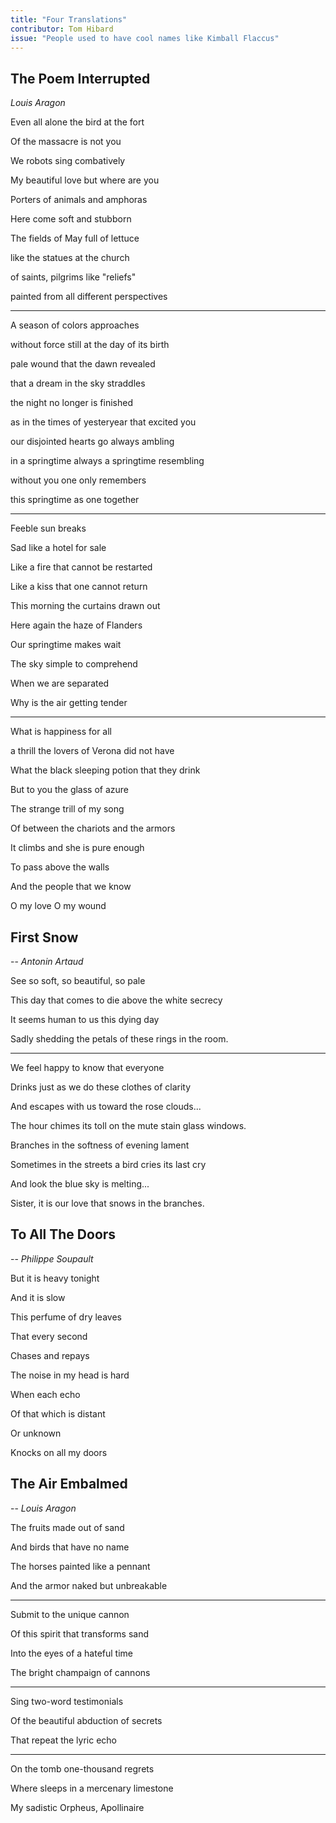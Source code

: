 ```yaml
---
title: "Four Translations"
contributor: Tom Hibard
issue: "People used to have cool names like Kimball Flaccus"
---
```


## The Poem Interrupted 

*Louis Aragon*

Even all alone the bird at the fort

Of the massacre is not you

We robots sing combatively

My beautiful love but where are you

Porters of animals and amphoras

Here come soft and stubborn

The fields of May full of lettuce

like the statues at the church

of saints, pilgrims like "reliefs"

painted from all different perspectives

---

A season of colors approaches

without force still at the day of its birth

pale wound that the dawn revealed

that a dream in the sky straddles

the night no longer is finished

as in the times of yesteryear that excited you

our disjointed hearts go always ambling

in a springtime always a springtime resembling

without you one only remembers

this springtime as one together

---

Feeble sun breaks

Sad like a hotel for sale

Like a fire that cannot be restarted

Like a kiss that one cannot return

This morning the curtains drawn out

Here again the haze of Flanders

Our springtime makes wait

The sky simple to comprehend

When we are separated

Why is the air getting tender

---

What is happiness for all

a thrill the lovers of Verona did not have

What the black sleeping potion that they drink

But to you the glass of azure

The strange trill of my song

Of between the chariots and the armors

It climbs and she is pure enough

To pass above the walls

And the people that we know

O my love O my wound

## First Snow 

-- *Antonin Artaud*

See so soft, so beautiful, so pale

This day that comes to die above the white secrecy

It seems human to us this dying day

Sadly shedding the petals of these rings in the room.

---

We feel happy to know that everyone

Drinks just as we do these clothes of clarity

And escapes with us toward the rose clouds...

The hour chimes its toll on the mute stain glass windows.

Branches in the softness of evening lament

Sometimes in the streets a bird cries its last cry

And look the blue sky is melting...

Sister, it is our love that snows in the branches.

## To All The Doors 

-- *Philippe Soupault*

But it is heavy tonight

And it is slow

This perfume of dry leaves

That every second

Chases and repays

The noise in my head is hard

When each echo

Of that which is distant

Or unknown

Knocks on all my doors

## The Air Embalmed 

-- *Louis Aragon*

The fruits made out of sand

And birds that have no name

The horses painted like a pennant

And the armor naked but unbreakable

---

Submit to the unique cannon

Of this spirit that transforms sand

Into the eyes of a hateful time

The bright champaign of cannons

---

Sing two-word testimonials

Of the beautiful abduction of secrets

That repeat the lyric echo

---

On the tomb one-thousand regrets

Where sleeps in a mercenary limestone

My sadistic Orpheus, Apollinaire
